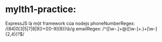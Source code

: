 # mylth1-practice:

ExpressJS là một framework của nodejs
phoneNumberRegex: /(84|0[3|5|7|8|9])+([0-9]{8})\b/g
emailRegex: /^([\w-\.]+@([\w-]+\.)+[\w-]{2,4})?$/
